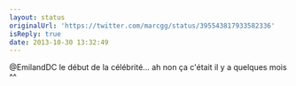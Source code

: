 ```yaml
---
layout: status
originalUrl: 'https://twitter.com/marcgg/status/395543817933582336'
isReply: true
date: 2013-10-30 13:32:49
---
```


@EmilandDC le début de la célébrité... ah non ça c'était il y a quelques mois ^^
